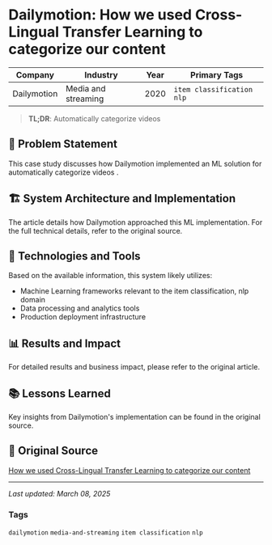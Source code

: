 # Dailymotion: How we used Cross-Lingual Transfer Learning to categorize our content

| Company | Industry | Year | Primary Tags | 
|---------|----------|------|--------------|
| Dailymotion | Media and streaming | 2020 | `item classification` `nlp` |

> **TL;DR**: Automatically categorize videos 

## 📝 Problem Statement

This case study discusses how Dailymotion implemented an ML solution for automatically categorize videos .

## 🏗️ System Architecture and Implementation

The article details how Dailymotion approached this ML implementation. For the full technical details, refer to the original source.

## 🔧 Technologies and Tools

Based on the available information, this system likely utilizes:

- Machine Learning frameworks relevant to the item classification, nlp domain
- Data processing and analytics tools
- Production deployment infrastructure

## 📊 Results and Impact

For detailed results and business impact, please refer to the original article.

## 📚 Lessons Learned

Key insights from Dailymotion's implementation can be found in the original source.

## 🔗 Original Source

[How we used Cross-Lingual Transfer Learning to categorize our content](https://medium.com/dailymotion/how-we-used-cross-lingual-transfer-learning-to-categorize-our-content-c8e0f9c1c6c3)

---

*Last updated: March 08, 2025*

### Tags

`dailymotion` `media-and-streaming` `item classification` `nlp`
